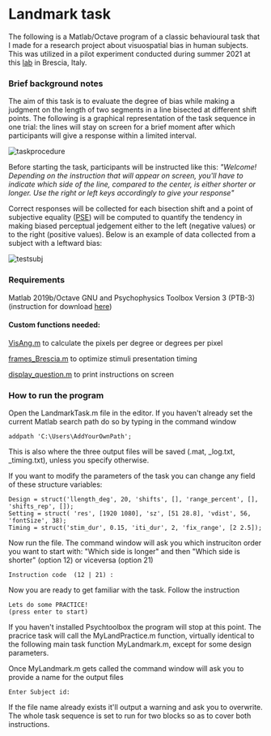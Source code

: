 # Landmark task


The following is a Matlab/Octave program of a classic behavioural task that I made for a research project about visuospatial bias in human subjects.
This was utilized in a pilot experiment conducted during summer 2021 at this [lab](http://www.cognitiveneuroscience.it/?lang=en) in Brescia, Italy.


### Brief background notes
The aim of this task is to evaluate the degree of bias while making a judgment on the length of two segments in a line bisected at different shift points. The following is a graphical representation of the task sequence in one trial: the lines will stay on screen for a brief moment after which participants will give a response within a limited interval. 

![taskprocedure](https://user-images.githubusercontent.com/104091627/164989059-44f4b481-d0e3-48aa-b3ee-d0be6ecd4912.png)

Before starting the task, participants will be instructed like this: *"Welcome! Depending on the instruction that will appear on screen, you'll have to indicate which side of the line, compared to the center, is either shorter or longer. Use the right or left keys accordingly to give your response"*

Correct responses will be collected for each bisection shift and a point of subjective equality ([PSE](https://dictionary.apa.org/point-of-subjective-equality)) will be computed to quantify the tendency in making biased perceptual jedgement either to the left (negative values) or to the right (positive values). 
Below is an example of data collected from a subject with a leftward bias:

![testsubj](https://user-images.githubusercontent.com/104091627/165067906-afe0ce7d-abbb-4971-ad0e-4e8cce617244.png)



### Requirements
  Matlab 2019b/Octave GNU and Psychophysics Toolbox Version 3 (PTB-3) (instruction for download [here](http://psychtoolbox.org/download.html))

  #### Custom functions needed:
  [VisAng.m](https://github.com/gufett0/landmark-experiment/blob/main/VisAng.m) to calculate the pixels per degree or degrees per pixel
  
  [frames_Brescia.m](https://github.com/gufett0/landmark-experiment/blob/main/frames_Brescia.m) to optimize stimuli presentation timing 
  
  [display_question.m](https://github.com/gufett0/landmark-experiment/blob/main/display_question.m) to print instructions on screen

### How to run the program

Open the LandmarkTask.m file in the editor.
If you haven't already set the current Matlab search path do so by typing in the command window
```
addpath 'C:\Users\AddYourOwnPath'; 
```
This is also where the three output files will be saved (.mat, _log.txt, _timing.txt), unless you specify otherwise.

If you want to modify the parameters of the task you can change any field of these structure variables:

```
Design = struct('llength_deg', 20, 'shifts', [], 'range_percent', [], 'shifts_rep', []);
Setting = struct( 'res', [1920 1080], 'sz', [51 28.8], 'vdist', 56, 'fontSize', 38); 
Timing = struct('stim_dur', 0.15, 'iti_dur', 2, 'fix_range', [2 2.5]);
```

Now run the file. The command window will ask you which instruciton order you want to start with: "Which side is longer" and then "Which side is shorter" (option 12) or viceversa (option 21)

```
Instruction code  (12 | 21) :
```

Now you are ready to get familiar with the task. Follow the instruction

```
Lets do some PRACTICE!
(press enter to start)
```
If you haven't installed Psychtoolbox the program will stop at this point.
The pracrice task will call the MyLandPractice.m function, virtually identical to the following main task function MyLandmark.m, except for some design parameters. 

Once MyLandmark.m gets called the command window will ask you to provide a name for the output files
```
Enter Subject id: 
```
If the file name already exists it'll output a warning and ask you to overwrite.
The whole task sequence is set to run for two blocks so as to cover both instructions.







